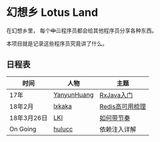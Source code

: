 # 幻想乡 Lotus Land

在幻想乡里，
每个~~中二~~程序员都会给其他程序员分享各种东西。

本项目就是记录这些程序员究竟讲了什么。


## 日程表

 时间 | 人物 | 主题
--- | --- | ---
17年 | [YanyunHuang][YanyunHuang] | [RxJava入门][rxjava]
18年2月 | [lxkaka][lxkaka] | [Redis高可用梳理][redis]
18年3月26日 | [LKI][LKI] | [如何带节奏][influence]
On Going | [hulucc][hulucc] | 依赖注入详解

[YanyunHuang]: https://github.com/YanyunHuang
[rxjava]: https://zhuanlan.zhihu.com/p/31413825
[lxkaka]: https://github.com/lxkaka
[redis]: https://zhuanlan.zhihu.com/p/34592063
[LKI]: https://github.com/LKI
[influence]: http://www.liriansu.com/slides/influence
[hulucc]: https://github.com/hulucc

